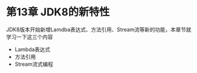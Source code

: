 # 第13章 JDK8的新特性

JDK8版本开始新增Lamdba表达式、方法引用、Stream流等新的功能，本章节就学习一下这三个内容

- Lambda表达式
- 方法引用
- Stream流式编程

